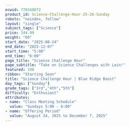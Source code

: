 ```yaml
---
ecwid: 770348872
product_id: Science-Challenge-Hour-25-26-Sunday
robots: "noindex, follow"
layout: "single"
subject_tags: ["Science"]
price: 144.99
weight: "69"
start_date: "2025-08-24"
end_date: "2025-12-07"
start_time: "5:00"
end_time: "6:00"
page_title: "Science Challenge Hour"
page_subtitle: "Take on Science Challenges with Lain!"
featured: 198
ribbon: "Starting Soon"
title: "Science Challenge Hour | Blue Ridge Boost"
day_tags: ["Sunday"]
grade_tags: ["3rd","4th","5th"]
difficulty: "Enthusiast"
attributes:
- name: "Class Meeting Schedule"
  value: "Sundays 5:00 - 6:00"
- name: "Offering Period"
  value: "August 24, 2025 to December 7, 2025"
---
```

